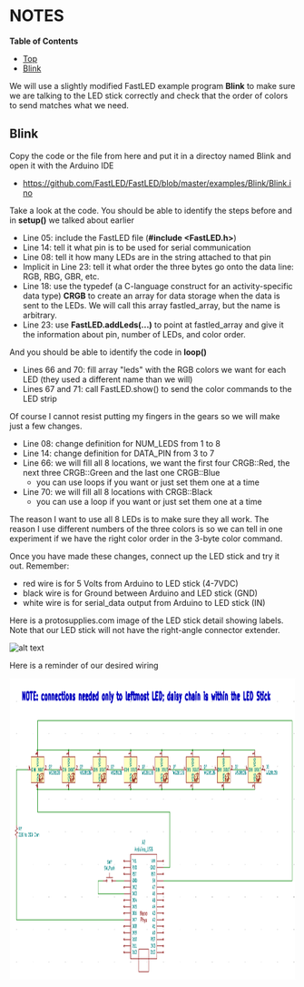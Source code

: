 # NOTES

**Table of Contents**
* [Top](#notes "Top")
* [Blink](#blink "Blink")

We will use a slightly modified FastLED example program **Blink** to make sure we are talking to the LED stick correctly and check that the order of colors to send matches what we need.

## Blink
Copy the code or the file from here and put it in a directoy named Blink and open it with the Arduino IDE
- https://github.com/FastLED/FastLED/blob/master/examples/Blink/Blink.ino

Take a look at the code. You should be able to identify the steps before and in **setup()** we talked about earlier
- Line 05: include the FastLED file (**#include <FastLED.h>**)
- Line 14: tell it what pin is to be used for serial communication
- Line 08: tell it how many LEDs are in the string attached to that pin
- Implicit in Line 23: tell it what order the three bytes go onto the data line: RGB, RBG, GBR, etc.
- Line 18: use the typedef (a C-language construct for an activity-specific data type) **CRGB** to create an array for data storage when the data is sent to the LEDs. We will call this array fastled_array, but the name is arbitrary.
- Line 23: use **FastLED.addLeds(...)** to point at fastled_array and give it the information about pin, number of LEDs, and color order.

And you should be able to identify the code in **loop()**
- Lines 66 and 70: fill array "leds" with the RGB colors we want for each LED (they used a different name than we will)
- Lines 67 and 71: call FastLED.show() to send the color commands to the LED strip

Of course I cannot resist putting my fingers in the gears so we will make just a few changes.
- Line 08: change definition for NUM_LEDS from 1 to 8
- Line 14: change definition for DATA_PIN from 3 to 7
- Line 66: we will fill all 8 locations, we want the first four CRGB::Red, the next three CRGB::Green and the last one CRGB::Blue
  - you can use loops if you want or just set them one at a time
- Line 70: we will fill all 8 locations with CRGB::Black
  - you can use a loop if you want or just set them one at a time

The reason I want to use all 8 LEDs is to make sure they all work. The reason I use different numbers of the three colors is so we can tell in one experiment if we have the right color order in the 3-byte color command.

Once you have made these changes, connect up the LED stick and try it out. Remember:
- red wire is for 5 Volts from Arduino to LED stick (4-7VDC)
- black wire is for Ground between Arduino and LED stick (GND)
- white wire is for serial_data output from Arduino to LED stick (IN)

Here is a protosupplies.com image of the LED stick detail showing labels. Note that our LED stick will not have the right-angle connector extender.

![alt text](https://protosupplies.com/wp-content/uploads/2020/09/WS2812-RGB-8-LED-Stick-Module-With-Right-Angle-Header.jpg "protosupplies.com image LED stick detail showing labels")

Here is a reminder of our desired wiring

<img src="https://github.com/Mark-MDO47/ArduinoClass/blob/master/99_Resources/Images/02_PersistenceOfVision.png" width="1002" height="530" alt="Image of wiring diagram for Persistence of Vision">
